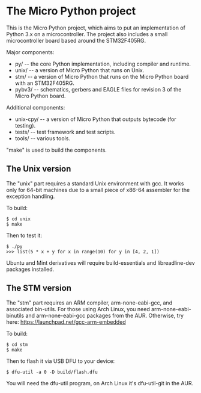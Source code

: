 The Micro Python project
========================

This is the Micro Python project, which aims to put an implementation
of Python 3.x on a microcontroller.  The project also includes a small
microcontroller board based around the STM32F405RG.

Major components:
- py/ -- the core Python implementation, including compiler and runtime.
- unix/ -- a version of Micro Python that runs on Unix.
- stm/ -- a version of Micro Python that runs on the Micro Python board
  with an STM32F405RG.
- pybv3/ -- schematics, gerbers and EAGLE files for revision 3 of the
  Micro Python board.

Additional components:
- unix-cpy/ -- a version of Micro Python that outputs bytecode (for testing).
- tests/ -- test framework and test scripts.
- tools/ -- various tools.

"make" is used to build the components.

The Unix version
----------------

The "unix" part requires a standard Unix environment with gcc.  It works
only for 64-bit machines due to a small piece of x86-64 assembler for
the exception handling.

To build:

    $ cd unix
    $ make

Then to test it:

    $ ./py
    >>> list(5 * x + y for x in range(10) for y in [4, 2, 1])

Ubuntu and Mint derivatives will require build-essentials and libreadline-dev
packages installed.

The STM version
---------------

The "stm" part requires an ARM compiler, arm-none-eabi-gcc, and associated
bin-utils.  For those using Arch Linux, you need arm-none-eabi-binutils and
arm-none-eabi-gcc packages from the AUR.  Otherwise, try here:
https://launchpad.net/gcc-arm-embedded

To build:

    $ cd stm
    $ make

Then to flash it via USB DFU to your device:

    $ dfu-util -a 0 -D build/flash.dfu

You will need the dfu-util program, on Arch Linux it's dfu-util-git in the AUR.
